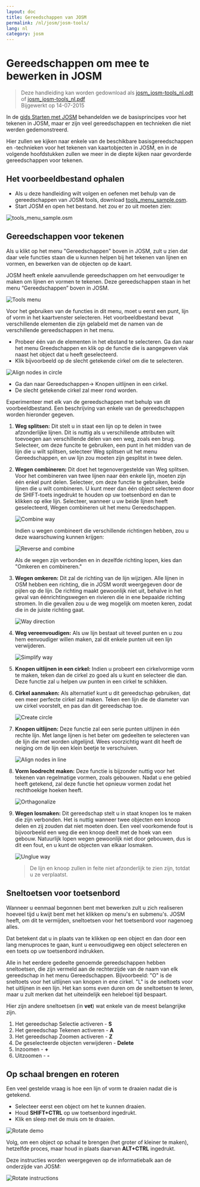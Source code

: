 ```yaml
---
layout: doc
title: Gereedschappen van JOSM
permalink: /nl/josm/josm-tools/
lang: nl
category: josm
---
```


Gereedschappen om mee te bewerken in JOSM
==================

> Deze handleiding kan worden gedownload als [josm_josm-tools_nl.odt](/files/josm_josm-tools_nl.odt) of [josm_josm-tools_nl.pdf](/files/josm_josm-tools_nl.pdf)  
> Bijgewerkt op 14-07-2015  

In de [gids Starten met JOSM](/nl/josm/start-josm/) behandelden we de basisprincipes voor het tekenen in
JOSM, maar er zijn veel gereedschappen en technieken die niet werden gedemonstreerd.

Hier zullen we kijken naar enkele van de beschikbare basisgereedschappen en -technieken
voor het tekenen van kaartobjecten in JOSM, en in de volgende hoofdstukken zullen we
meer in de diepte kijken naar gevorderde gereedschappen voor tekenen.

Het voorbeeldbestand ophalen
-------------------

-   Als u deze handleiding wilt volgen en oefenen met behulp van de gereedschappen van JOSM tools, download
    [tools_menu_sample.osm](/files/tools_menu_sample.osm).
-   Start JOSM en open het bestand. het zou er zo uit moeten zien:

![tools_menu_sample.osm][]

Gereedschappen voor tekenen
-------------

Als u klikt op het menu "Gereedschappen" boven in JOSM, zult u zien dat daar
vele functies staan die u kunnen helpen bij het tekenen van lijnen en vormen, en
bewerken van de objecten op de kaart.

JOSM heeft enkele aanvullende gereedschappen om het eenvoudiger te maken om
lijnen en vormen te tekenen. Deze gereedschappen staan in het menu “Gereedschappen” boven
in JOSM.

![Tools menu][]

Voor het gebruiken van de functies in dit menu, moet u eerst een
punt, lijn of vorm in het kaartvenster selecteren. Het voorbeeldbestand bevat verschillende
elementen die zijn gelabeld met de namen van de verschillende gereedschappen in het menu.

-   Probeer één van de elementen in het ebstand te selecteren. Ga dan naar het menu Greedschappen
    en klik op de functie die is aangegeven vlak naast het object dat u heeft
    geselecteerd.
-   Klik bijvoorbeeld op de slecht getekende cirkel om die te selecteren.

![Align nodes in circle][]

-   Ga dan naar Gereedschappen-> Knopen uitlijnen in een cirkel.
-   De slecht getekende cirkel zal meer rond worden.

Experimenteer met elk van de gereedschappen met behulp van dit voorbeeldbestand. Een beschrijving van
enkele van de gereedschappen worden hieronder gegeven.

1.  **Weg splitsen:** Dit stelt u in staat een lijn op te delen in twee afzonderlijke lijnen.
    Dit is nuttig als u verschillende attributen wilt toevoegen aan verschillende
    delen van een weg, zoals een brug. Selecteer, om deze funcite te gebruiken, een
    punt in het midden van de lijn die u wilt splitsen, selecteer Weg
    splitsen uit het menu Gereedschappen, en uw lijn zou moeten zijn gesplitst in twee delen.

2.  **Wegen combineren:** Dit doet het tegenovergestelde van Weg splitsen. Voor het combineren van twee 
    lijnen naar één enkele lijn, moeten zijn één enkel punt delen. Selecteer, om
    deze functie te gebruiken, beide lijnen die u wilt combineren. U kunt
    meer dan één object selecteren door de SHIFT-toets ingedrukt te houden op uw
    toetsenbord en dan te klikken op elke lijn. Selecteer, wanneer u uw beide lijnen heeft geselecteerd,
    Wegen combineren uit het menu Gereedschappen.

    ![Combine way][]

    Indien u wegen combineert die verschillende richtingen hebben, zou u
    deze waarschuwing kunnen krijgen:

    ![Reverse and combine][]

    Als de wegen zijn verbonden en in dezelfde richting lopen, kies dan
    "Omkeren en combineren."

3.  **Wegen omkeren:** Dit zal de richting van de lijn wijzigen. Alle lijnen in
    OSM hebben een richting, die in JOSM wordt weergegeven door de pijlen op de lijn.
    De richting maakt gewoonlijk niet uit, behalve in het geval van éénrichtingswegen en
    rivieren die in ene bepaalde richting stromen. In die gevallen zou u de weg mogelijk om moeten
    keren, zodat die in de juiste richting gaat.

    ![Way direction][]

4.  **Weg vereenvoudigen:** Als uw lijn bestaat uit teveel punten en u zou hem
    eenvoudiger willen maken, zal dit enkele punten uit een lijn verwijderen.

    ![Simplify way][]

5.  **Knopen uitlijnen in een cirkel:** Indien u probeert een
    cirkelvormige vorm te maken, teken dan de cirkel zo goed als u kunt en selecteer die dan.
    Deze functie zal u helpen uw punten in een cirkel te schikken.

6.  **Cirkel aanmaken:** Als alternatief kunt u dit gereedschap gebruiken, dat
    een meer perfecte cirkel zal maken. Teken een lijn die de
    diameter van uw cirkel voorstelt, en pas dan dit gereedschap toe.

    ![Create circle][]

7.  **Knopen uitlijnen:** Deze functie zal een serie punten uitlijnen
    in één rechte lijn. Met lange lijnen is het beter om gedeelten te selecteren
    van de lijn die met worden uitgelijnd. Wees voorzichtig want dit heeft de
    neiging om de lijn een klein beetje te verschuiven.

    ![Align nodes in line][]

8. **Vorm loodrecht maken:** Deze functie is bijzonder nuttig voor het tekenen
    van regelmatige vormen, zoals gebouwen. Nadat u ene gebied heeft getekend, zal deze
    functie het opnieuw vormen zodat het rechthoekige hoeken heeft.

    ![Orthagonalize][]

9.  **Wegen losmaken:** Dit gereedschap stelt u in staat knopen los te maken die
    zijn verbonden. Het is nuttig wanneer twee objecten een knoop delen en zij zouden
    dat niet moeten doen. Een veel voorkomende fout is bijvoorbeeld een weg die een knoop deelt
    met de hoek van een gebouw. Natuurlijk lopen wegen gewoonlijk niet door gebouwen,
    dus is dit een fout, en u kunt de objecten van elkaar
    losmaken.

    ![Unglue way][]

    > De lijn en knoop zullen in feite niet afzonderlijk te zien zijn, totdat u ze verplaatst.

Sneltoetsen voor toetsenbord
------------------

Wanneer u eenmaal begonnen bent met bewerken zult u zich realiseren hoeveel tijd u kwijt bent
met het klikken op menu's en submenu's. JOSM heeft, om dit te vermijden, sneltoetsen voor het toetsenbord
voor nagenoeg alles.

Dat betekent dat u in plaats van te klikken op een object en dan door een lang
menuproces te gaan, kunt u eenvoudigweg een object selecteren en een toets op uw toetsenbord indrukken.

Alle in het eerdere gedeelte genoemde gereedschappen hebben sneltoetsen, die zijn
vermeld aan de rechterzijde van de naam van elk gereedschap in het menu Gereedschappen. Bijvoorbeeld: "O" is de
sneltoets voor het uitlijnen van knopen in ene cirkel. "L" is de sneltoets voor het uitlijnen in een lijn.
Het kan soms even duren om de sneltoetsen te leren, maar u zult merken dat het
uiteindelijk een heleboel tijd bespaart.

Hier zijn andere sneltoetsen (in **vet**) wat enkele van de meest belangrijke zijn.

1.  Het gereedschap Selectie activeren - **S**
2.  Het gereedschap Tekenen activeren - **A**
3.  Het gereedschap Zoomen activeren - **Z**
4.  De geselecteerde objecten verwijderen - **Delete**
5.  Inzoomen - **+**
6.  Uitzoomen - **-**


Op schaal brengen en roteren
----------------

Een veel gestelde vraag is hoe een lijn of vorm te draaien nadat die is
getekend.

-   Selecteer eerst een object om het te kunnen draaien.
-   Houd **SHIFT+CTRL** op uw toetsenbord ingedrukt.
-   Klik en sleep met de muis om te draaien.

![Rotate demo][]

Volg, om een object op schaal te brengen (het groter of kleiner te maken), hetzelfde
proces, maar houd in plaats daarvan **ALT+CTRL** ingedrukt.

Deze instructies worden weergegeven op de informatiebalk aan de onderzijde van JOSM:

![Rotate instructions][]




[tools_menu_sample.osm]: /images/josm/tools-menu-sample-file.png
[Tools menu]: /images/josm/tools-menu.png
[Align nodes in circle]: /images/josm/align-nodes-in-circle.png
[Combine way]: /images/josm/combine-way.png
[Reverse and combine]: /images/josm/reverse-and-combine.png
[Way direction]: /images/josm/way-direction.png
[Simplify way]: /images/josm/simplify-way.png
[Create circle]: /images/josm/create-circle.png
[Align nodes in line]: /images/josm/align-nodes-in-line.png
[Orthagonalize]: /images/josm/orthagonalize.png
[Unglue way]: /images/josm/unglue-way.png
[Keyboard S]: /images/josm/keyboard-s.png
[Keyboard A]: /images/josm/keyboard-a.png
[Keyboard Z]: /images/josm/keyboard-z.png
[Keyboard Del]: /images/josm/keyboard-del.png
[Keyboard plus]: /images/josm/keyboard-plus.png
[Keyboard minus]: /images/josm/keyboard-minus.png
[Rotate demo]: /images/josm/rotate-demo.png
[Rotate instructions]: /images/josm/rotate-instructions.png